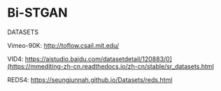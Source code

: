 # Bi-STGAN

DATASETS

Vimeo-90K: http://toflow.csail.mit.edu/

VID4: https://aistudio.baidu.com/datasetdetail/120883/0](https://mmediting-zh-cn.readthedocs.io/zh-cn/stable/sr_datasets.html

REDS4: https://seungjunnah.github.io/Datasets/reds.html
